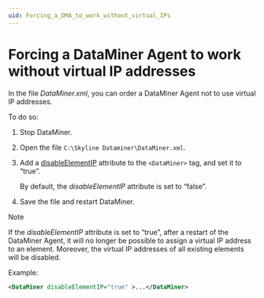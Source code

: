 ```yaml
---
uid: Forcing_a_DMA_to_work_without_virtual_IPs
---
```


# Forcing a DataMiner Agent to work without virtual IP addresses

In the file *DataMiner.xml*, you can order a DataMiner Agent not to use virtual IP addresses.

To do so:

1. Stop DataMiner.

1. Open the file `C:\Skyline Dataminer\DataMiner.xml`.

1. Add a [disableElementIP](xref:DataMiner-disableElementIP) attribute to the `<DataMiner>` tag, and set it to “true”.

   By default, the *disableElementIP* attribute is set to “false”.

1. Save the file and restart DataMiner.

> [!NOTE]
> If the *disableElementIP* attribute is set to “true”, after a restart of the DataMiner Agent, it will no longer be possible to assign a virtual IP address to an element. Moreover, the virtual IP addresses of all existing elements will be disabled.

Example:

```xml
<DataMiner disableElementIP="true" >...</DataMiner>
```
